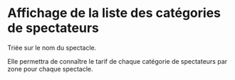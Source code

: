 # Affichage de la liste des catégories de spectateurs

Triée sur le nom du spectacle.

Elle permettra de connaître le tarif de chaque catégorie de spectateurs par zone pour chaque spectacle.
